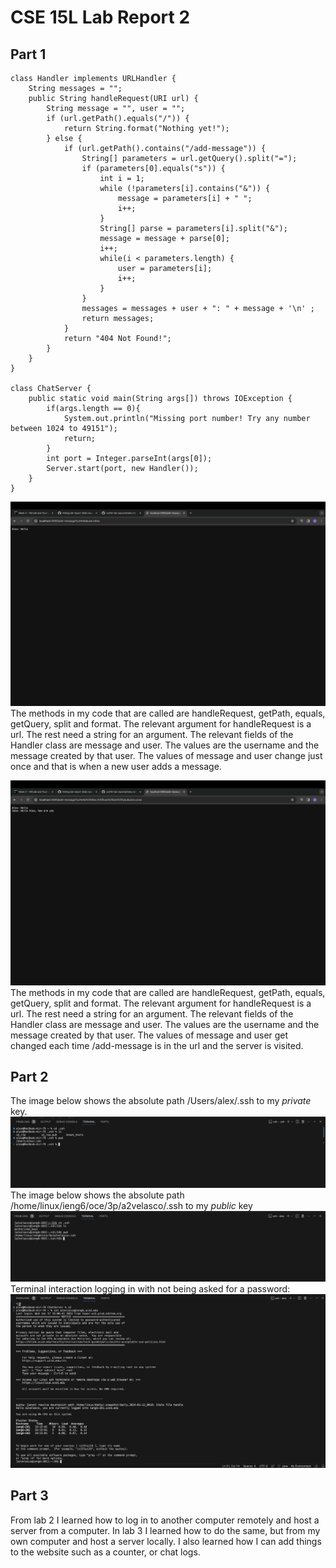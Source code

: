 # CSE 15L Lab Report 2
## Part 1
```
class Handler implements URLHandler {
    String messages = "";
    public String handleRequest(URI url) {
        String message = "", user = "";
        if (url.getPath().equals("/")) {
            return String.format("Nothing yet!");
        } else {
            if (url.getPath().contains("/add-message")) {
                String[] parameters = url.getQuery().split("=");
                if (parameters[0].equals("s")) {
                    int i = 1;
                    while (!parameters[i].contains("&")) {
                        message = parameters[i] + " ";
                        i++;
                    }
                    String[] parse = parameters[i].split("&");
                    message = message + parse[0];
                    i++;
                    while(i < parameters.length) {
                        user = parameters[i];
                        i++;
                    }
                }
                messages = messages + user + ": " + message + '\n' ;
                return messages;
            }
            return "404 Not Found!";
        }
    }
}

class ChatServer {
    public static void main(String args[]) throws IOException {
        if(args.length == 0){
            System.out.println("Missing port number! Try any number between 1024 to 49151");
            return;
        } 
        int port = Integer.parseInt(args[0]);
        Server.start(port, new Handler());
    }
}
```

![Image0](screenshot0.png)
The methods in my code that are called are handleRequest, getPath, equals, getQuery, split and format.
The relevant argument for handleRequest is a url. The rest need a string for an argument.
The relevant fields of the Handler class are message and user. The values are the username and the message created by that user.
The values of message and user change just once and that is when a new user adds a message.

![Image1](screenshot1.png)
The methods in my code that are called are handleRequest, getPath, equals, getQuery, split and format.
The relevant argument for handleRequest is a url. The rest need a string for an argument.
The relevant fields of the Handler class are message and user. The values are the username and the message created by that user.
The values of message and user get changed each time /add-message is in the url and the server is visited.  

## Part 2


The image below shows the absolute path /Users/alex/.ssh to my *private* key.
![Image2](screenshot2.png)
The image below shows the absolute path /home/linux/ieng6/oce/3p/a2velasco/.ssh to my *public* key
![Image3](screenshot3.png)
Terminal interaction logging in with not being asked for a password:
![Image4](screenshot4.png)

## Part 3
From lab 2 I learned how to log in to another computer remotely and host a server from a computer.
In lab 3 I learned how to do the same, but from my own computer and host a server locally. I also learned how I can add things to the website such
as a counter, or chat logs.
